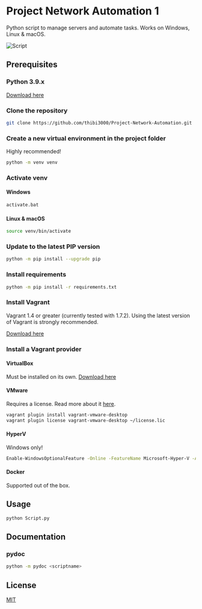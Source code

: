 # Project Network Automation 1

Python script to manage servers and automate tasks.
Works on Windows, Linux & macOS.

![Script](https://user-images.githubusercontent.com/23398694/116447187-3c22f380-a847-11eb-98fa-29089c0b5e81.png)

## Prerequisites

### Python 3.9.x

[Download here](https://www.python.org/downloads/)

### Clone the repository

```bash
git clone https://github.com/thibi3000/Project-Network-Automation.git
```

### Create a new virtual environment in the project folder

Highly recommended!

```bash
python -m venv venv
```

### Activate venv

#### Windows

```bash
activate.bat
```

#### Linux & macOS

```bash
source venv/bin/activate
```

### Update to the latest PIP version

```bash
python -m pip install --upgrade pip
```

### Install requirements

```bash
python -m pip install -r requirements.txt
```

### Install Vagrant

Vagrant 1.4 or greater (currently tested with 1.7.2). Using the latest version of Vagrant is strongly recommended.

[Download here](https://www.vagrantup.com/downloads)

### Install a Vagrant provider

#### VirtualBox

Must be installed on its own.
[Download here](https://www.virtualbox.org/wiki/Downloads)

#### VMware

Requires a license. Read more about it [here](https://www.vagrantup.com/docs/providers/vmware/installation).

```bash
vagrant plugin install vagrant-vmware-desktop
vagrant plugin license vagrant-vmware-desktop ~/license.lic
```

#### HyperV

Windows only!

```bash
Enable-WindowsOptionalFeature -Online -FeatureName Microsoft-Hyper-V -All
```

#### Docker

Supported out of the box.

## Usage

```bash
python Script.py
```

## Documentation

### pydoc

```bash
python -m pydoc <scriptname>
```

## License

[MIT](https://choosealicense.com/licenses/mit/)
